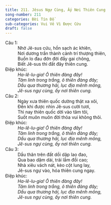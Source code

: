 ```yaml
---
title: 211. Jêsus Ngự Cùng, Ấy Nơi Thiên Cung
song-number: 211
categories: Đời Tín Đồ
sub-categories: Vui Vẻ Vì Được Cứu
draft: false
---
```

<dl><dt>Câu 1:</dt><dd data-verse="1">Nhờ Jê-sus cứu, hồn sạch ác khiên, <br/>Nơi dương trần thành cảnh trí thượng thiên, <br/>Buồn lo đau đớn đời đầy gai chông, <br/>Biết Jê-sus thì đất đây thiên cung. </dd><dt>Điệp khúc:</dt><dd data-chorus="1"><em>Ha-lê-lu-gia! Ô thiên đàng đây! <br/>Tâm linh trong trắng, ô thiên đàng đây; <br/>Dầu qua thương hải, lục địa mênh mông, <br/>Jê-sus ngự cùng, ấy nơi thiên cung. </em></dd><dt>Câu 2:</dt><dd data-verse="2">Ngày xưa thiên quốc dường thật xa xôi, <br/>Đến khi được nhìn Jê-sus cười tươi, <br/>Thì nay thiên quốc dời vào tâm tôi, <br/>Suốt muôn muôn đời thỏa vui không thôi. </dd><dt>Điệp khúc:</dt><dd data-chorus="1"><em>Ha-lê-lu-gia! Ô thiên đàng đây! <br/>Tâm linh trong trắng, ô thiên đàng đây; <br/>Dầu qua thương hải, lục địa mênh mông, <br/>Jê-sus ngự cùng, ấy nơi thiên cung. </em></dd><dt>Câu 3:</dt><dd data-verse="3">Dầu thân trên đất dồi dập lao đao, <br/>Qua bao dặm dài, trải lắm đồi cao; <br/>Nhà xiêu vách nát, kèo cột lung lay, <br/>Jê-sus ngự vào, hóa thiên cung ngay. </dd><dt>Điệp khúc:</dt><dd data-chorus="1"><em>Ha-lê-lu-gia! Ô thiên đàng đây! <br/>Tâm linh trong trắng, ô thiên đàng đây; <br/>Dầu qua thương hải, lục địa mênh mông, <br/>Jê-sus ngự cùng, ấy nơi thiên cung. </em></dd></dl>